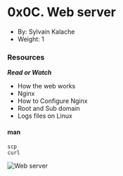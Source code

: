# 0x0C. Web server

- By: Sylvain Kalache
- Weight: 1

### Resources

**_Read or Watch_**

- How the web works
- Nginx
- How to Configure Nginx
- Root and Sub domain
- Logs files on Linux

#### man

```
scp
curl
```

![Web server](https://s3.amazonaws.com/intranet-projects-files/holbertonschool-sysadmin_devops/266/8Gu52Qv.png)
